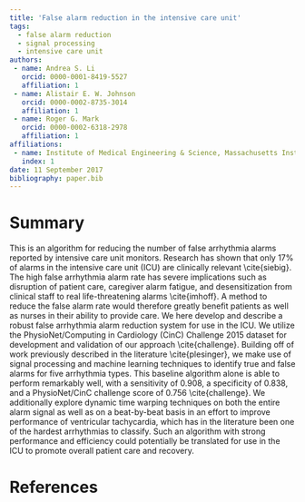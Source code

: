 ```yaml
---
title: 'False alarm reduction in the intensive care unit'
tags:
  - false alarm reduction
  - signal processing
  - intensive care unit
authors:
 - name: Andrea S. Li
   orcid: 0000-0001-8419-5527
   affiliation: 1
 - name: Alistair E. W. Johnson
   orcid: 0000-0002-8735-3014
   affiliation: 1
 - name: Roger G. Mark
   orcid: 0000-0002-6318-2978
   affiliation: 1
affiliations:
 - name: Institute of Medical Engineering & Science, Massachusetts Institute of Technology
   index: 1
date: 11 September 2017
bibliography: paper.bib
---
```


# Summary

This is an algorithm for reducing the number of false arrhythmia alarms reported by intensive care unit monitors.
Research has shown that only 17\% of alarms in the intensive care unit (ICU) are clinically relevant \cite{siebig}.
The high false arrhythmia alarm rate has severe implications such as disruption of patient care, caregiver alarm fatigue, and desensitization from clinical staff to real life-threatening alarms  \cite{imhoff}.
A method to reduce the false alarm rate would therefore greatly benefit patients as well as nurses in their ability to provide care. We here develop and describe a robust false arrhythmia alarm reduction system for use in the ICU.
We utilize the PhysioNet/Computing in Cardiology (CinC) Challenge 2015 dataset for development and validation of our approach \cite{challenge}.
Building off of work previously described in the literature \cite{plesinger}, we make use of signal processing and machine learning techniques to identify true and false alarms for five arrhythmia types.
This baseline algorithm alone is able to perform remarkably well, with a sensitivity of 0.908, a specificity of 0.838, and a PhysioNet/CinC challenge score of 0.756 \cite{challenge}.
We additionally explore dynamic time warping techniques on both the entire alarm signal as well as on a beat-by-beat basis in an effort to improve performance of ventricular tachycardia, which has in the literature been one of the hardest arrhythmias to classify. Such an algorithm with strong performance and efficiency could potentially be translated for use in the ICU to promote overall patient care and recovery.

# References

